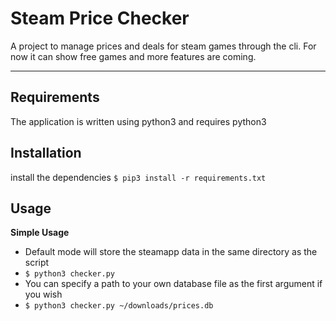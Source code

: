 Steam Price Checker
======
A project to manage prices and deals for steam games through the cli. For now it can show free games and more features are coming.
***

Requirements
------
The application is written using python3 and requires python3

Installation
------
install the dependencies `$ pip3 install -r requirements.txt`

Usage
------
**Simple Usage**
 * Default mode will store the steamapp data in the same directory as the script
 * `$ python3 checker.py`
 * You can specify a path to your own database file as the first argument if you wish
 * `$ python3 checker.py ~/downloads/prices.db`
